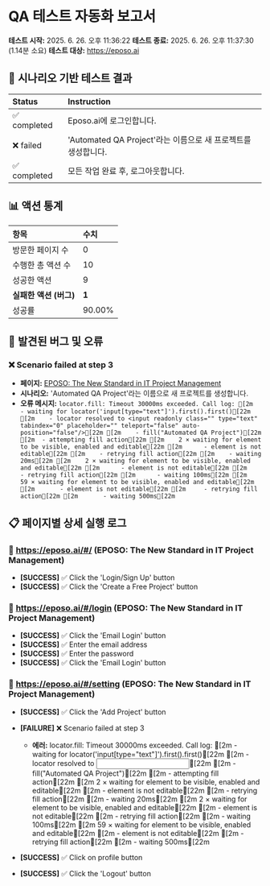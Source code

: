 # QA 테스트 자동화 보고서

**테스트 시작:** 2025. 6. 26. 오후 11:36:22
**테스트 종료:** 2025. 6. 26. 오후 11:37:30 (1.14분 소요)
**테스트 대상:** https://eposo.ai

## 🎯 시나리오 기반 테스트 결과

| Status | Instruction |
| :--- | :--- |
| ✅ completed | Eposo.ai에 로그인합니다. |
| ❌ failed | 'Automated QA Project'라는 이름으로 새 프로젝트를 생성합니다. |
| ✅ completed | 모든 작업 완료 후, 로그아웃합니다. |

## 📊 액션 통계
| 항목 | 수치 |
| :--- | :--- |
| 방문한 페이지 수 | 0 |
| 수행한 총 액션 수 | 10 |
| 성공한 액션 | 9 |
| **실패한 액션 (버그)** | **1** |
| 성공률 | 90.00% |

## 🐞 발견된 버그 및 오류

### ❌ Scenario failed at step 3
- **페이지:** [EPOSO: The New Standard in IT Project Management](https://eposo.ai/#/setting)
- **시나리오:** 'Automated QA Project'라는 이름으로 새 프로젝트를 생성합니다.
- **오류 메시지:** `locator.fill: Timeout 30000ms exceeded.
Call log:
[2m  - waiting for locator('input[type="text"]').first().first()[22m
[2m    - locator resolved to <input readonly class="" type="text" tabindex="0" placeholder="" teleport="false" auto-position="false"/>[22m
[2m    - fill("Automated QA Project")[22m
[2m  - attempting fill action[22m
[2m    2 × waiting for element to be visible, enabled and editable[22m
[2m      - element is not editable[22m
[2m    - retrying fill action[22m
[2m    - waiting 20ms[22m
[2m    2 × waiting for element to be visible, enabled and editable[22m
[2m      - element is not editable[22m
[2m    - retrying fill action[22m
[2m      - waiting 100ms[22m
[2m    59 × waiting for element to be visible, enabled and editable[22m
[2m       - element is not editable[22m
[2m     - retrying fill action[22m
[2m       - waiting 500ms[22m
`

## 📋 페이지별 상세 실행 로그

### 📄 https://eposo.ai/#/ (EPOSO: The New Standard in IT Project Management)

- **[SUCCESS]** ✅ Click the 'Login/Sign Up' button
- **[SUCCESS]** ✅ Click the 'Create a Free Project' button

### 📄 https://eposo.ai/#/login (EPOSO: The New Standard in IT Project Management)

- **[SUCCESS]** ✅ Click the 'Email Login' button
- **[SUCCESS]** ✅ Enter the email address
- **[SUCCESS]** ✅ Enter the password
- **[SUCCESS]** ✅ Click the 'Email Login' button

### 📄 https://eposo.ai/#/setting (EPOSO: The New Standard in IT Project Management)

- **[SUCCESS]** ✅ Click the 'Add Project' button
- **[FAILURE]** ❌ Scenario failed at step 3
  - **에러:** locator.fill: Timeout 30000ms exceeded.
Call log:
[2m  - waiting for locator('input[type="text"]').first().first()[22m
[2m    - locator resolved to <input readonly class="" type="text" tabindex="0" placeholder="" teleport="false" auto-position="false"/>[22m
[2m    - fill("Automated QA Project")[22m
[2m  - attempting fill action[22m
[2m    2 × waiting for element to be visible, enabled and editable[22m
[2m      - element is not editable[22m
[2m    - retrying fill action[22m
[2m    - waiting 20ms[22m
[2m    2 × waiting for element to be visible, enabled and editable[22m
[2m      - element is not editable[22m
[2m    - retrying fill action[22m
[2m      - waiting 100ms[22m
[2m    59 × waiting for element to be visible, enabled and editable[22m
[2m       - element is not editable[22m
[2m     - retrying fill action[22m
[2m       - waiting 500ms[22m

- **[SUCCESS]** ✅ Click on profile button
- **[SUCCESS]** ✅ Click the 'Logout' button

